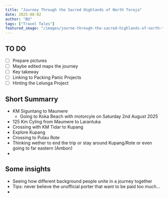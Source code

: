 ```yaml
---
title: "Journey Through the Sacred Highlands of North Toraja"
date: 2025-08-02
author: "BU"
tags: ["Travel Tales"]
featured_image: "/images/journe-through-the-sacred-highlands-of-north-toraja.jpg"
---
```


## TO DO
- [ ] Prepare pictures
- [ ] Maybe edited maps the journey
- [ ] Key takeway
- [ ] Linking to Packing Panic Projects
- [ ] Hinting the Lelunga Project

## Short Summarry
- KM Siguntang to Maumere
    - Going to Koka Beach with motorcyle on Saturday 2nd August 2025
- 125 Km Cyling from Maumere to Larantuka
- Crossing with KM Tidar to Kupang
- Explore Kupang
- Crossing to Pulau Rote
- Thinking wether to end the trip or stay around Kupang/Rote or even going to far eastern (Ambon)
-

## Some insights
- Seeing how different background people unite in a journey together
- Tips: never believe the unofficial porter that want to be paid too much...
- 